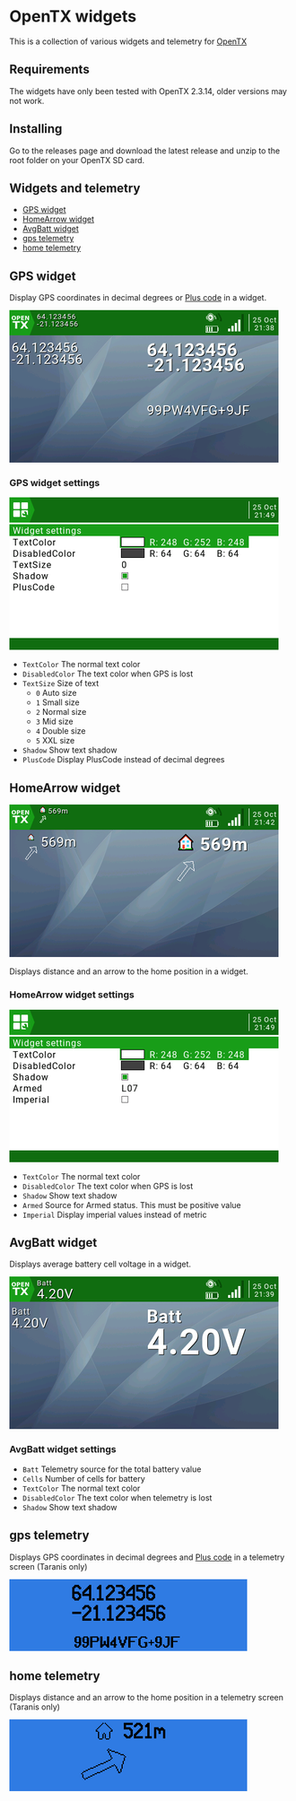 # OpenTX widgets

This is a collection of various widgets and telemetry for [OpenTX]

## Requirements
The widgets have only been tested with OpenTX 2.3.14, older versions may not work.

## Installing
Go to the releases page and download the latest release and unzip to the root folder on your OpenTX SD card.

## Widgets and telemetry
- [GPS widget](#gps-widget)
- [HomeArrow widget](#homearrow-widget)
- [AvgBatt widget](#avgbatt-widget)
- [gps telemetry](#gps-telemetry)
- [home telemetry](#home-telemetry)

## GPS widget
Display GPS coordinates in decimal degrees or [Plus code] in a widget.

![GPS widget](docs/images/GPS.png)

### GPS widget settings
![GPS widget settings](docs/images/GPS_settings.png)
- `TextColor` The normal text color
- `DisabledColor` The text color when GPS is lost
- `TextSize` Size of text
  - `0` Auto size
  - `1` Small size
  - `2` Normal size
  - `3` Mid size
  - `4` Double size
  - `5` XXL size
- `Shadow` Show text shadow
- `PlusCode` Display PlusCode instead of decimal degrees

## HomeArrow widget
![HomeArrow widget](docs/images/HomeArrow.png)

Displays distance and an arrow to the home position in a widget.

### HomeArrow widget settings
![HomeArrow widget settings](docs/images/HomeArrow_settings.png)
- `TextColor` The normal text color
- `DisabledColor` The text color when GPS is lost
- `Shadow` Show text shadow
- `Armed` Source for Armed status. This must be positive value
- `Imperial` Display imperial values instead of metric

## AvgBatt widget
Displays average battery cell voltage in a widget.

![AvgBatt widget](docs/images/AvgBatt.png)

### AvgBatt widget settings
- `Batt` Telemetry source for the total battery value
- `Cells` Number of cells for battery
- `TextColor` The normal text color
- `DisabledColor` The text color when telemetry is lost
- `Shadow` Show text shadow

## gps telemetry
Displays GPS coordinates in decimal degrees and [Plus code] in a telemetry screen (Taranis only)

![gps telemetry](docs/images/gps_taranis.png)

## home telemetry
Displays distance and an arrow to the home position in a telemetry screen (Taranis only)

![home telemetry](docs/images/home_taranis.png)

[OpenTX]: https://www.open-tx.org/
[Plus code]: https://en.wikipedia.org/wiki/Open_Location_Code
